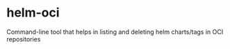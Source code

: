 # helm-oci
Command-line tool that helps in listing and deleting helm charts/tags in OCI repositories
